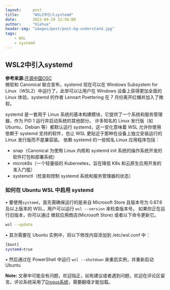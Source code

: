 ```yaml
---
layout:     post
title:      "WSL2中引入systemd"
date:       2022-09-29 12:56:00
author:     "Xiehua"
header-img: "images/post/post-bg-understand.jpg"
tags:
    - WSL
    - systemd
---
```

## WSL2中引入systemd

**参考来源:**[开源中国OSC][2]  
微软和 Canonical 联合宣布，systemd 现在可以在 Windows Subsystem for Linux（WSL2）中运行了，此举可以让用户在 Windows 设备上获得更加全面的 Linux 体验。systemd 的作者 Lennart Poettering 在 7 月份离开红帽并加入了微软。

systemd 是一套用于 Linux 系统的基本构建模块，它提供了一个系统和服务管理器，作为 PID 1 运行并启动系统的其他部分。
许多知名的 Linux 发行版（如 Ubuntu、Debian 等）都默认运行 systemd，这一变化意味着 WSL 允许你使用依赖于 systemd 支持的软件，也让 WSL 更贴近于那种在设备上独立安装运行的 Linux 发行版而不是兼容层。
依赖 systemd 的一些知名 Linux 应用程序包括：

- snap（Canonical 为使用 Linux 内核和 systemd init 系统的操作系统开发的软件打包和部署系统）
- microk8s（一个轻量级的 Kubernetes，旨在降低 K8s 和云原生应用开发的准入门槛）
- systemctl（检查和控制 systemd 系统和服务管理器的状态）

### 如何在 Ubuntu WSL 中启用 systemd
• 要使用`systemd`，首先需确保运行的是来自 Microsoft Store 且版本号为 0.67.6 及以上版本的 WSL，用户可以运行 `wsl --version` 来检查版本号。
如果你正在运行旧版本，你可以通过 微软应用商店(Microsoft Store) 或者以下命令更新它。

```bash
wsl --update
```

• 其次需要在 Ubuntu 实例中，将以下修改内容添加到 /etc/wsl.conf 中：
```bash
[boot]
systemd=true
```
• 然后通过在 PowerShell 中运行 `wsl --shutdown` 来重启实例，并重新启动 Ubuntu


**Note:** 文章中可能会有问题，欢迎指正，如有建议或者遇到问题，欢迎在评论区留言。评论系统采用了[Disqus系统][1]，需要翻墙才能加载。

[1]:https://disqus.com/
[2]:https://www.toutiao.com/article/7146405826788360717/?app=news_article&timestamp=1664421421&use_new_style=1&req_id=2022092911170001013304216609222DDB&group_id=7146405826788360717&wxshare_count=1&tt_from=weixin&utm_source=weixin&utm_medium=toutiao_android&utm_campaign=client_share&share_token=42e6e2e3-c613-4ae6-8373-393cdfb786ed&source=m_redirect
